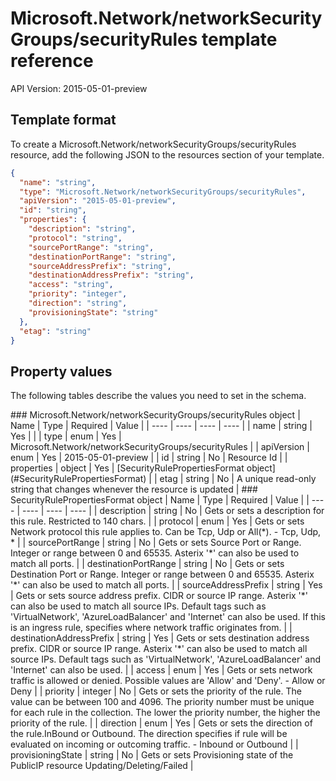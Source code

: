 # Microsoft.Network/networkSecurityGroups/securityRules template reference
API Version: 2015-05-01-preview
## Template format

To create a Microsoft.Network/networkSecurityGroups/securityRules resource, add the following JSON to the resources section of your template.

```json
{
  "name": "string",
  "type": "Microsoft.Network/networkSecurityGroups/securityRules",
  "apiVersion": "2015-05-01-preview",
  "id": "string",
  "properties": {
    "description": "string",
    "protocol": "string",
    "sourcePortRange": "string",
    "destinationPortRange": "string",
    "sourceAddressPrefix": "string",
    "destinationAddressPrefix": "string",
    "access": "string",
    "priority": "integer",
    "direction": "string",
    "provisioningState": "string"
  },
  "etag": "string"
}
```
## Property values

The following tables describe the values you need to set in the schema.

<a id="Microsoft.Network/networkSecurityGroups/securityRules" />
### Microsoft.Network/networkSecurityGroups/securityRules object
|  Name | Type | Required | Value |
|  ---- | ---- | ---- | ---- |
|  name | string | Yes |  |
|  type | enum | Yes | Microsoft.Network/networkSecurityGroups/securityRules |
|  apiVersion | enum | Yes | 2015-05-01-preview |
|  id | string | No | Resource Id |
|  properties | object | Yes | [SecurityRulePropertiesFormat object](#SecurityRulePropertiesFormat) |
|  etag | string | No | A unique read-only string that changes whenever the resource is updated |


<a id="SecurityRulePropertiesFormat" />
### SecurityRulePropertiesFormat object
|  Name | Type | Required | Value |
|  ---- | ---- | ---- | ---- |
|  description | string | No | Gets or sets a description for this rule. Restricted to 140 chars. |
|  protocol | enum | Yes | Gets or sets Network protocol this rule applies to. Can be Tcp, Udp or All(*). - Tcp, Udp, * |
|  sourcePortRange | string | No | Gets or sets Source Port or Range. Integer or range between 0 and 65535. Asterix '*' can also be used to match all ports. |
|  destinationPortRange | string | No | Gets or sets Destination Port or Range. Integer or range between 0 and 65535. Asterix '*' can also be used to match all ports. |
|  sourceAddressPrefix | string | Yes | Gets or sets source address prefix. CIDR or source IP range. Asterix '*' can also be used to match all source IPs. Default tags such as 'VirtualNetwork', 'AzureLoadBalancer' and 'Internet' can also be used. If this is an ingress rule, specifies where network traffic originates from. |
|  destinationAddressPrefix | string | Yes | Gets or sets destination address prefix. CIDR or source IP range. Asterix '*' can also be used to match all source IPs. Default tags such as 'VirtualNetwork', 'AzureLoadBalancer' and 'Internet' can also be used. |
|  access | enum | Yes | Gets or sets network traffic is allowed or denied. Possible values are 'Allow' and 'Deny'. - Allow or Deny |
|  priority | integer | No | Gets or sets the priority of the rule. The value can be between 100 and 4096. The priority number must be unique for each rule in the collection. The lower the priority number, the higher the priority of the rule. |
|  direction | enum | Yes | Gets or sets the direction of the rule.InBound or Outbound. The direction specifies if rule will be evaluated on incoming or outcoming traffic. - Inbound or Outbound |
|  provisioningState | string | No | Gets or sets Provisioning state of the PublicIP resource Updating/Deleting/Failed |

